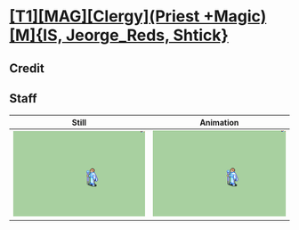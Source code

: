 # [\[T1\]\[MAG\]\[Clergy\]\(Priest +Magic\)\[M\]{IS, Jeorge_Reds, Shtick}](../)

## Credit


	
## Staff

| Still | Animation |
| :---: | :-------: |
| ![Staff still](./Staff_000.png) | ![Staff animation](./Staff.gif) |

